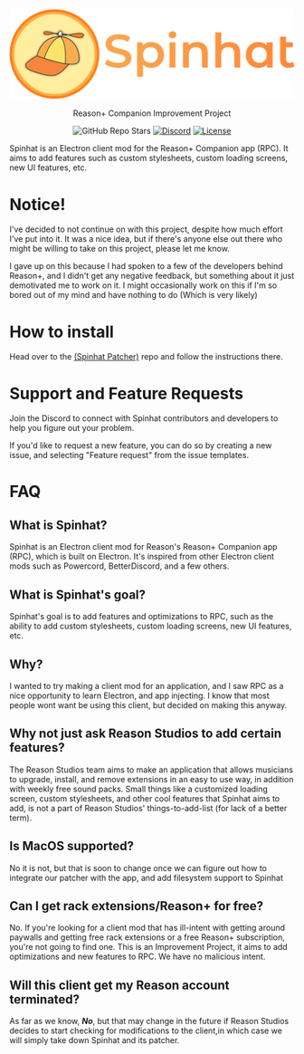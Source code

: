 <div align="center">

<img src="resources/Spinhat Banner.png" alt="Spinhat Logo">

Reason+ Companion Improvement Project

![GitHub Repo Stars](https://img.shields.io/github/stars/flleeppyy/spinhat?label=Stars)
[![Discord](https://img.shields.io/discord/829993555820019773?label=Discord)](https://discord.gg/AYC7jCCjqR)
[![License](https://img.shields.io/badge/license-MIT-blue.svg?label=License)](/LICENSE)

</div>

Spinhat is an Electron client mod for the Reason+ Companion app (RPC). It aims to add features such as custom stylesheets, custom loading screens, new UI features, etc.

# Notice!

I've decided to not continue on with this project, despite how much effort I've put into it. It was a nice idea, but if there's anyone else out there who might be willing to take on this project, please let me know.

I gave up on this because I had spoken to a few of the developers behind Reason+, and I didn't get any negative feedback, but something about it just demotivated me to work on it. I might occasionally work on this if I'm so bored out of my mind and have nothing to do (Which is very likely)

# How to install

Head over to the [(Spinhat Patcher)](https://github.com/flleeppyy/spinhat-patcher) repo and follow the instructions there.

# Support and Feature Requests

Join the Discord to connect with Spinhat contributors and developers to help you figure out your problem.

If you'd like to request a new feature, you can do so by creating a new issue, and selecting "Feature request" from the issue templates.

# FAQ

## What is Spinhat?

Spinhat is an Electron client mod for Reason's Reason+ Companion app (RPC), which is built on Electron.
It's inspired from other Electron client mods such as Powercord, BetterDiscord, and a few others.

## What is Spinhat's goal?

Spinhat's goal is to add features and optimizations to RPC, such as the ability to add custom stylesheets, custom loading screens, new UI features, etc.

## Why?

I wanted to try making a client mod for an application, and I saw RPC as a nice opportunity to learn Electron, and app injecting.
I know that most people wont want be using this client, but decided on making this anyway.

## Why not just ask Reason Studios to add certain features?

The Reason Studios team aims to make an application that allows musicians to upgrade, install, and remove extensions in an easy to use way, in addition with weekly free sound packs. Small things like a customized loading screen, custom stylesheets, and other cool features that Spinhat aims to add, is not a part of Reason Studios' things-to-add-list (for lack of a better term).

## Is MacOS supported?

No it is not, but that is soon to change once we can figure out how to integrate our patcher with the app, and add filesystem support to Spinhat

## Can I get rack extensions/Reason+ for free?

No. If you're looking for a client mod that has ill-intent with getting around paywalls and getting free rack extensions or a free Reason+ subscription, you're not going to find one. This is an Improvement Project, it aims to add optimizations and new features to RPC. We have no malicious intent.

## Will this client get my Reason account terminated?

As far as we know, __*No*__, but that may change in the future if Reason Studios decides to start checking for modifications to the client,in which case we will simply take down Spinhat and its patcher.
